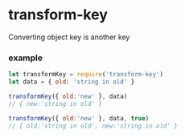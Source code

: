 # transform-key

Converting object key is another key

### example
```javascript
let transformKey = require('transform-key')
let data = { old: 'string in old' }

transformKey({ old:'new' }, data)
// { new:'string in old' }

transformKey({ old:'new' }, data, true)
// { old:'string in old', new:'string in old' }
```


